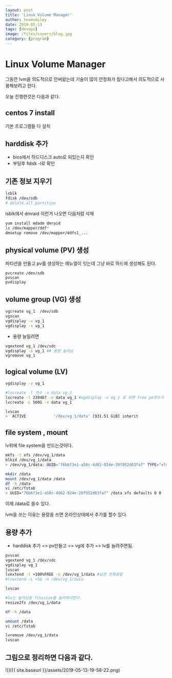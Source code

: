 ```yaml
---
layout: post
title: 'Linux Volume Manager' 
author: teamsmiley
date: 2019-05-13
tags: [devops]
image: /files/covers/blog.jpg
category: {program}
---
```


# Linux Volume Manager

그동안 lvm을 의도적으로 안써왔는데 기술이 많이 안정화가 됬다고해서 의도적으로 사용해보려고 한다.

오늘 진행한것은 다음과 같다. 

## centos 7 install
기본 프로그램들 다 설치 

## harddisk 추가 
* bios에서 하드디스크 auto로 되있는지 확인
* 부팅후  fdisk -l로 확인

## 기존 정보 지우기 
```bash
lsblk
fdisk /dev/sdb
# delete all partition
```

lsblk에서 dmraid 이런거 나오면 다음처럼 삭제

```bash
yum install mdadm dmraid
ls /dev/mapper/ddf*
dmsetup remove /dev/mapper/ddfs1_...
```

## physical volume (PV) 생성 
파티션을 만들고 pv를 생성하는 매뉴얼이 잇는데 그냥 바로 하드에 생성해도 된다.

```
pvcreate /dev/sdb
pvscan
pvdisplay
```


## volume group (VG) 생성 
```bash
vgcreate vg_1  /dev/sdb 
vgscan
vgdisplay -v vg_1
vgdisplay -s vg_1
```

* 용량 늘릴려면 
```bash
vgextend vg_1 /dev/sdc
vgdisplay -s vg_1 ## 용량 늘어남
vgremove vg_1 
```


## logical volume (LV)

```bash
vgdisplay -v vg_1

#lvcreate -l 갯수 -n data vg_1
lvcreate -l 238467 -n data vg_1 #vgdisplay -v vg_1 로 보면 free pe갯수가 나온다.
lvcreate -L 500G -n data vg_1

lvscan
>  ACTIVE            '/dev/vg_1/data' [931.51 GiB] inherit
```

## file system , mount 
lv위에 file system을 만드는것이다.
```bash
mkfs -t xfs /dev/vg_1/data
blkid /dev/vg_1/data
> /dev/vg_1/data: UUID="76b6f3e1-a58c-4d62-924e-20f952d63fa7" TYPE="xfs"

mkdir /data
mount /dev/vg_1/data /data
df -h /data
vi /etc/fstab
> UUID="76b6f3e1-a58c-4d62-924e-20f952d63fa7" /data xfs defaults 0 0 
```
이제 /data로 쓸수 있다.

lvm을 쓰는 이유는 용량을 쓰면 온라인상태에서 추가를 할수 있다. 

## 용량 추가

* harddisk 추가 => pv만들고 => vg에 추가 => lv를 늘려주면됨.

```bash
pvscan
vgextend vg_1 /dev/sdc
vgdisplay vg_1
lvscan
lvextend -l +100%FREE -n /dev/vg_1/data #남은 전체용량 
#lvextend -L +5G -n /dev/vg_1/data

lvscan

#lv는 늘어났음 filesize를 늘려줘야한다.
resize2fs /dev/vg_1/data

df -h /data

umount /data
vi /etc/fstab

lvremove /dev/vg_1/data 
lvscan
```

## 그림으로 정리하면 다음과 같다.

![]({{ site.baseurl }}/assets/2019-05-13-19-58-22.png)



